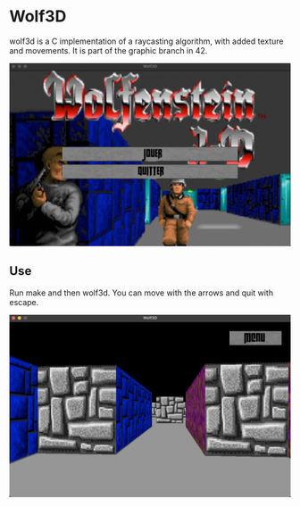 # Wolf3D

wolf3d is a C implementation of a raycasting algorithm, with added texture and movements. It is part of the graphic branch in 42.

![Menu screenshot](assets/1.png)

## Use

Run make and then wolf3d. You can move with the arrows and quit with escape.

![In game screenshot](assets/2.png)


